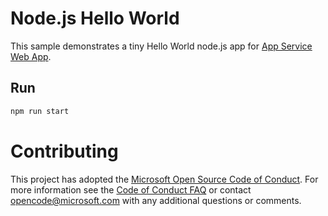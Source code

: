 # Node.js Hello World

This sample demonstrates a tiny Hello World node.js app for [App Service Web App](https://docs.microsoft.com/azure/app-service-web).

## Run
```bash
npm run start
```

# Contributing

This project has adopted the [Microsoft Open Source Code of Conduct](https://opensource.microsoft.com/codeofconduct/). For more information see the [Code of Conduct FAQ](https://opensource.microsoft.com/codeofconduct/faq/) or contact [opencode@microsoft.com](mailto:opencode@microsoft.com) with any additional questions or comments.